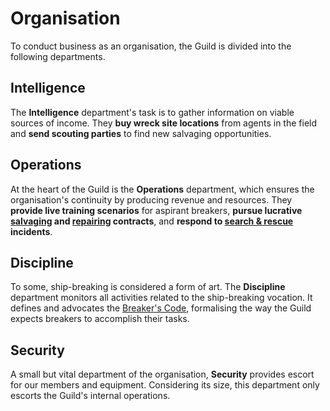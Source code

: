 # Organisation

To conduct business as an organisation, the Guild is divided into the following departments.

## Intelligence

The **Intelligence** department's task is to gather information on viable sources of income. They **buy wreck site locations** from agents in the field and **send scouting parties** to find new salvaging opportunities.

## Operations

At the heart of the Guild is the **Operations** department, which ensures the organisation's continuity by producing revenue and resources. They **provide live training scenarios** for aspirant breakers, **pursue lucrative [salvaging](/services?id=salvage) and [repairing](/services?id=repair-amp-restoration) contracts**, and **respond to [search & rescue](/services?id=search-amp-rescue) incidents**.

## Discipline

To some, ship-breaking is considered a form of art. The **Discipline** department monitors all activities related to the ship-breaking vocation. It defines and advocates the [Breaker's Code](/conduct/introduction), formalising the way the Guild expects breakers to accomplish their tasks.

## Security

A small but vital department of the organisation, **Security** provides escort for our members and equipment. Considering its size, this department only escorts the Guild's internal operations.
